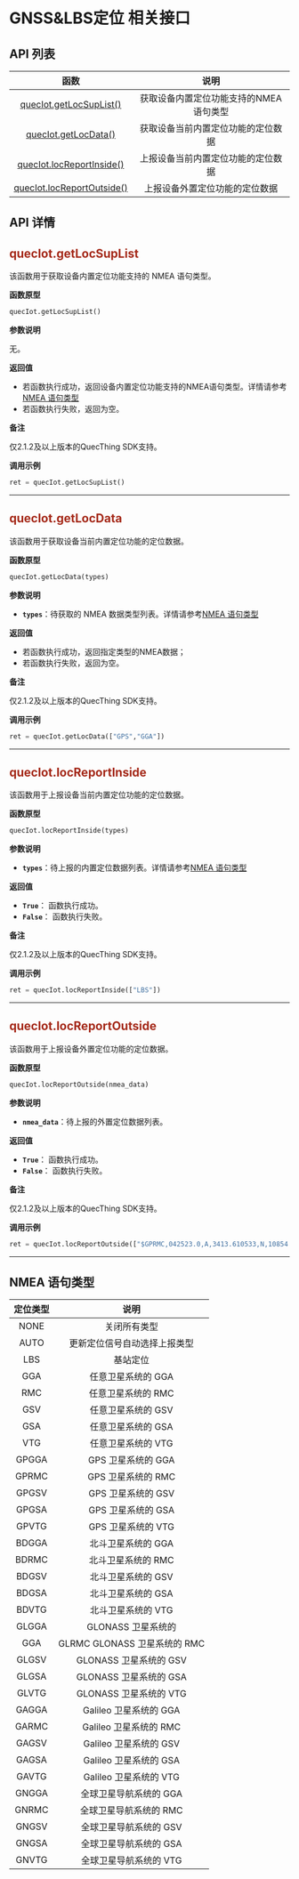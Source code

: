 # GNSS&LBS定位 相关接口

## **API 列表**

|                        函数                        |                  说明                  |
| :------------------------------------------------: | :------------------------------------: |
|       [quecIot.getLocSupList()](#getLocSupList)       | 获取设备内置定位功能支持的NMEA语句类型 |
|          [quecIot.getLocData()](#getLocData)          |   获取设备当前内置定位功能的定位数据   |
|     [quecIot.locReportInside()](#locReportInside)     |   上报设备当前内置定位功能的定位数据   |
|    [quecIot.locReportOutside()](#locReportOutside)    |     上报设备外置定位功能的定位数据     |

## **API 详情**

<span id="getLocSupList"></span>

## <font color=#A52A1A  >__quecIot.getLocSupList__</font>

该函数用于获取设备内置定位功能支持的 NMEA 语句类型。

__函数原型__

```py
quecIot.getLocSupList()
```

__参数说明__

无。

__返回值__

* 若函数执行成功，返回设备内置定位功能支持的NMEA语句类型。详情请参考[NMEA 语句类型](#loc)
* 若函数执行失败，返回为空。

__备注__

仅2.1.2及以上版本的QuecThing SDK支持。

__调用示例__

```py
ret = quecIot.getLocSupList()
```

---

<span id="getLocData">  </span>

## <font color=#A52A1A  >__quecIot.getLocData__</font>

该函数用于获取设备当前内置定位功能的定位数据。

__函数原型__

```py
quecIot.getLocData(types)
```

__参数说明__

* __`types`__：待获取的 NMEA 数据类型列表。详情请参考[NMEA 语句类型](#loc)

__返回值__

* 若函数执行成功，返回指定类型的NMEA数据；
* 若函数执行失败，返回为空。

__备注__

仅2.1.2及以上版本的QuecThing SDK支持。

__调用示例__

```py
ret = quecIot.getLocData(["GPS","GGA"])
```

---

<span id="locReportInside"> </span>

## <font color=#A52A1A  >__quecIot.locReportInside__</font>

该函数用于上报设备当前内置定位功能的定位数据。

__函数原型__

```py
quecIot.locReportInside(types)
```

__参数说明__

* __`types`__：待上报的内置定位数据列表。详情请参考[NMEA 语句类型](#loc)

__返回值__

* __`True`__： 函数执行成功。
* __`False`__： 函数执行失败。

__备注__

仅2.1.2及以上版本的QuecThing SDK支持。

__调用示例__

```py
ret = quecIot.locReportInside(["LBS"])
```

---


<span id="locReportOutside"> </span>

## <font color=#A52A1A  >__quecIot.locReportOutside__</font>

该函数用于上报设备外置定位功能的定位数据。

__函数原型__

```py
quecIot.locReportOutside(nmea_data)
```

__参数说明__

* __`nmea_data`__：待上报的外置定位数据列表。

__返回值__

* __`True`__： 函数执行成功。
* __`False`__： 函数执行失败。

__备注__

仅2.1.2及以上版本的QuecThing SDK支持。

__调用示例__

```py
ret = quecIot.locReportOutside(["$GPRMC,042523.0,A,3413.610533,N,10854.063257,E,0.0,245.9,190716,0.0,E,A*0F"])
```

---

<span id="loc"> </span>

## **NMEA 语句类型**

| 定位类型 |             说明             |
| :------: | :--------------------------: |
|   NONE   |         关闭所有类型         |
|   AUTO   | 更新定位信号自动选择上报类型 |
|   LBS   |           基站定位           |
|   GGA   |      任意卫星系统的 GGA      |
|   RMC   |      任意卫星系统的 RMC      |
|   GSV   |      任意卫星系统的 GSV      |
|   GSA   |      任意卫星系统的 GSA      |
|   VTG   |      任意卫星系统的 VTG      |
|  GPGGA  |      GPS 卫星系统的 GGA      |
|  GPRMC  |      GPS 卫星系统的 RMC      |
|  GPGSV  |      GPS 卫星系统的 GSV      |
|  GPGSA  |      GPS 卫星系统的 GSA      |
|  GPVTG  |      GPS 卫星系统的 VTG      |
|  BDGGA  |      北斗卫星系统的 GGA      |
|  BDRMC  |      北斗卫星系统的 RMC      |
|  BDGSV  |      北斗卫星系统的 GSV      |
|  BDGSA  |      北斗卫星系统的 GSA      |
|  BDVTG  |      北斗卫星系统的 VTG      |
|  GLGGA  |      GLONASS 卫星系统的      |
|   GGA   | GLRMC GLONASS 卫星系统的 RMC |
|  GLGSV  |    GLONASS 卫星系统的 GSV    |
|  GLGSA  |    GLONASS 卫星系统的 GSA    |
|  GLVTG  |    GLONASS 卫星系统的 VTG    |
|  GAGGA  |    Galileo 卫星系统的 GGA    |
|  GARMC  |    Galileo 卫星系统的 RMC    |
|  GAGSV  |    Galileo 卫星系统的 GSV    |
|  GAGSA  |    Galileo 卫星系统的 GSA    |
|  GAVTG  |    Galileo 卫星系统的 VTG    |
|  GNGGA  |    全球卫星导航系统的 GGA    |
|  GNRMC  |    全球卫星导航系统的 RMC    |
|  GNGSV  |    全球卫星导航系统的 GSV    |
|  GNGSA  |    全球卫星导航系统的 GSA    |
|  GNVTG  |    全球卫星导航系统的 VTG    |
